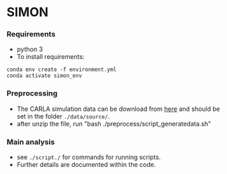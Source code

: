 # SIMON
### Requirements
* python 3
* To install requirements:

```setup
conda env create -f environment.yml
conda activate simon_env
```

### Preprocessing 
* The CARLA simulation data can be download from [here](https://1drv.ms/u/s!AvkPhNiV_FS7ah_SCkYugU1Qc4g?e=HSQfZM) and should be set in the folder `./data/source/`.
* after unzip the file, run "bash ./preprocess/script_generatedata.sh"

### Main analysis
* see `./script./` for commands for running scripts.
* Further details are documented within the code.
